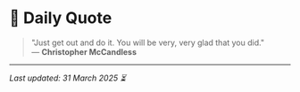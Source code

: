 # 📜 Daily Quote

> "Just get out and do it. You will be very, very glad that you did."  
> — **Christopher McCandless**

---

_Last updated: 31 March 2025 ⏳_
